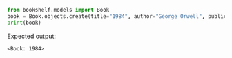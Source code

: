```python
from bookshelf.models import Book
book = Book.objects.create(title="1984", author="George Orwell", publication_year=1949)
print(book)
```

Expected output:
```
<Book: 1984>
```
